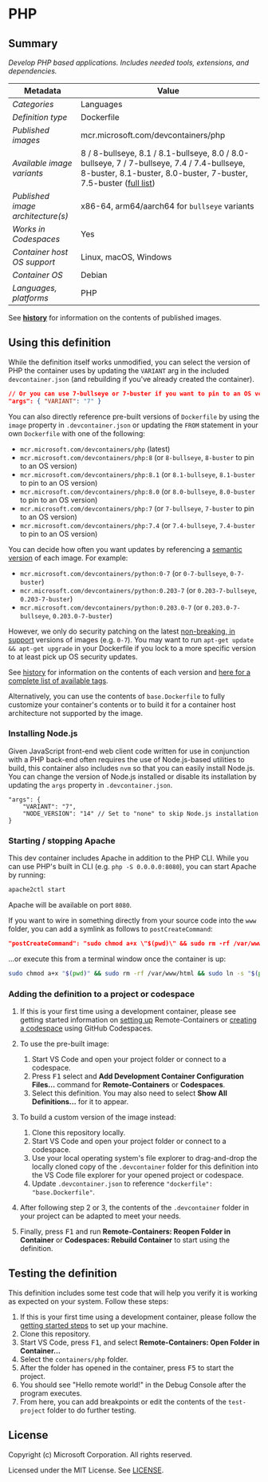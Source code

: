 # PHP

## Summary

*Develop PHP based applications. Includes needed tools, extensions, and dependencies.*

| Metadata | Value |  
|----------|-------|
| *Categories* | Languages |
| *Definition type* | Dockerfile |
| *Published images* | mcr.microsoft.com/devcontainers/php |
| *Available image variants* | 8 / 8-bullseye, 8.1 / 8.1-bullseye, 8.0 / 8.0-bullseye, 7 / 7-bullseye, 7.4 / 7.4-bullseye, 8-buster, 8.1-buster, 8.0-buster, 7-buster, 7.5-buster ([full list](https://mcr.microsoft.com/v2/devcontainers/php/tags/list)) |
| *Published image architecture(s)* | x86-64, arm64/aarch64 for `bullseye` variants |
| *Works in Codespaces* | Yes |
| *Container host OS support* | Linux, macOS, Windows |
| *Container OS* | Debian |
| *Languages, platforms* | PHP |

See **[history](history)** for information on the contents of published images.

## Using this definition

While the definition itself works unmodified, you can select the version of PHP the container uses by updating the `VARIANT` arg in the included `devcontainer.json` (and rebuilding if you've already created the container).

```json
// Or you can use 7-bullseye or 7-buster if you want to pin to an OS version
"args": { "VARIANT": "7" }
```

You can also directly reference pre-built versions of `Dockerfile` by using the `image` property in `.devcontainer.json` or updating the `FROM` statement in your own `Dockerfile` with one of the following:

- `mcr.microsoft.com/devcontainers/php` (latest)
- `mcr.microsoft.com/devcontainers/php:8` (or `8-bullseye`, `8-buster` to pin to an OS version)
- `mcr.microsoft.com/devcontainers/php:8.1` (or `8.1-bullseye`, `8.1-buster` to pin to an OS version)
- `mcr.microsoft.com/devcontainers/php:8.0` (or `8.0-bullseye`, `8.0-buster` to pin to an OS version)
- `mcr.microsoft.com/devcontainers/php:7` (or `7-bullseye`, `7-buster` to pin to an OS version)
- `mcr.microsoft.com/devcontainers/php:7.4` (or `7.4-bullseye`, `7.4-buster` to pin to an OS version)

You can decide how often you want updates by referencing a [semantic version](https://semver.org/) of each image. For example:

- `mcr.microsoft.com/devcontainers/python:0-7` (or `0-7-bullseye`, `0-7-buster`)
- `mcr.microsoft.com/devcontainers/python:0.203-7` (or `0.203-7-bullseye`, `0.203-7-buster`)
- `mcr.microsoft.com/devcontainers/python:0.203.0-7` (or `0.203.0-7-bullseye`, `0.203.0-7-buster`)

However, we only do security patching on the latest [non-breaking, in support](https://github.com/microsoft/vscode-dev-containers/issues/532) versions of images (e.g. `0-7`). You may want to run `apt-get update && apt-get upgrade` in your Dockerfile if you lock to a more specific version to at least pick up OS security updates.

See [history](history) for information on the contents of each version and [here for a complete list of available tags](https://mcr.microsoft.com/v2/devcontainers/php/tags/list).

Alternatively, you can use the contents of `base.Dockerfile` to fully customize your container's contents or to build it for a container host architecture not supported by the image.

### Installing Node.js

Given JavaScript front-end web client code written for use in conjunction with a PHP back-end often requires the use of Node.js-based utilities to build, this container also includes `nvm` so that you can easily install Node.js. You can change the version of Node.js installed or disable its installation by updating the `args` property in `.devcontainer.json`.

```jsonc
"args": {
    "VARIANT": "7",
    "NODE_VERSION": "14" // Set to "none" to skip Node.js installation
}
```

### Starting / stopping Apache

This dev container includes Apache in addition to the PHP CLI. While you can use PHP's built in CLI (e.g. `php -S 0.0.0.0:8080`), you can start Apache by running:

```bash
apache2ctl start
```

Apache will be available on port `8080`.

If you want to wire in something directly from your source code into the `www` folder, you can add a symlink as follows to `postCreateCommand`:

```json
"postCreateCommand": "sudo chmod a+x \"$(pwd)\" && sudo rm -rf /var/www/html && sudo ln -s \"$(pwd)\" /var/www/html"
```

...or execute this from a terminal window once the container is up:

```bash
sudo chmod a+x "$(pwd)" && sudo rm -rf /var/www/html && sudo ln -s "$(pwd)" /var/www/html
```

### Adding the definition to a project or codespace

1. If this is your first time using a development container, please see getting started information on [setting up](https://aka.ms/vscode-remote/containers/getting-started) Remote-Containers or [creating a codespace](https://aka.ms/ghcs-open-codespace) using GitHub Codespaces.

2. To use the pre-built image:
   1. Start VS Code and open your project folder or connect to a codespace.
   2. Press <kbd>F1</kbd> select and **Add Development Container Configuration Files...** command for **Remote-Containers** or **Codespaces**.
   4. Select this definition. You may also need to select **Show All Definitions...** for it to appear.

3. To build a custom version of the image instead:
   1. Clone this repository locally.
   2. Start VS Code and open your project folder or connect to a codespace.
   3. Use your local operating system's file explorer to drag-and-drop the locally cloned copy of the `.devcontainer` folder for this definition into the VS Code file explorer for your opened project or codespace.
   4. Update `.devcontainer.json` to reference `"dockerfile": "base.Dockerfile"`.

4. After following step 2 or 3, the contents of the `.devcontainer` folder in your project can be adapted to meet your needs.

5. Finally, press <kbd>F1</kbd> and run **Remote-Containers: Reopen Folder in Container** or **Codespaces: Rebuild Container** to start using the definition.

## Testing the definition

This definition includes some test code that will help you verify it is working as expected on your system. Follow these steps:

1. If this is your first time using a development container, please follow the [getting started steps](https://aka.ms/vscode-remote/containers/getting-started) to set up your machine.
2. Clone this repository.
3. Start VS Code, press <kbd>F1</kbd>, and select **Remote-Containers: Open Folder in Container...**
4. Select the `containers/php` folder.
5. After the folder has opened in the container, press <kbd>F5</kbd> to start the project.
6. You should see "Hello remote world!" in the Debug Console after the program executes.
7. From here, you can add breakpoints or edit the contents of the `test-project` folder to do further testing.

## License

Copyright (c) Microsoft Corporation. All rights reserved.

Licensed under the MIT License. See [LICENSE](https://github.com/devcontainers/images/blob/main/LICENSE).